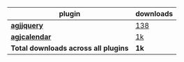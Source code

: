 plugin|downloads
------|----------
[**agjjquery**](https://www.npmjs.com/package/agjjquery)|[138](https://www.npmjs.com/package/agjjquery)
[**agjcalendar**](https://www.npmjs.com/package/agjcalendar)|[1k](https://www.npmjs.com/package/agjcalendar)
**Total downloads across all plugins**|**1k**
